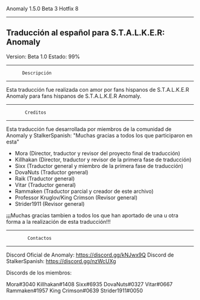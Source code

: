 Anomaly 1.5.0 Beta 3 Hotfix 8

_______________________________________________________
  Traducción al español para S.T.A.L.K.E.R: Anomaly
-------------------------------------------------------
Version: Beta 1.0
Estado: 99%
_________________________________
          Descripción
---------------------------------
Esta traducción fue realizada con amor por fans hispanos de S.T.A.L.K.E.R Anomaly para fans hispanos de S.T.A.L.K.E.R Anomaly.

_________________________________
           Creditos
---------------------------------
Esta traducción fue desarrollada por miembros de la comunidad de Anomaly y StalkerSpanish: "Muchas gracias a todos los que participaron en esta"

- Mora (Director, traductor y revisor del proyecto final de traducción)
- Killhakan (Director, traductor y revisor de la primera fase de traducción)
- Sixx (Traductor general y miembro de la primera fase de traducción)
- DovaNuts (Traductor general)
- Raik (Traductor general)
- Vitar (Traductor general)
- Rammaken (Traductor parcial y creador de este archivo)
- Professor Kruglov/King Crimson (Revisor general)
- Strider1911 (Revisor general) 

¡¡¡Muchas gracias tambien a todos los que han aportado de una u otra forma a la realización de esta traducción!!!

_________________________________
            Contactos
---------------------------------

Discord Oficial de Anomaly: https://discord.gg/kNJwx9Q
Discord de StalkerSpanish: https://discord.gg/nzWcUXg

Discords de los miembros:

Mora#3040
Killhakan#1408
Sixx#6935
DovaNuts#0327
Vitar#0667
Rammaken#1957
King Crimson#0639
Strider1911#0050
